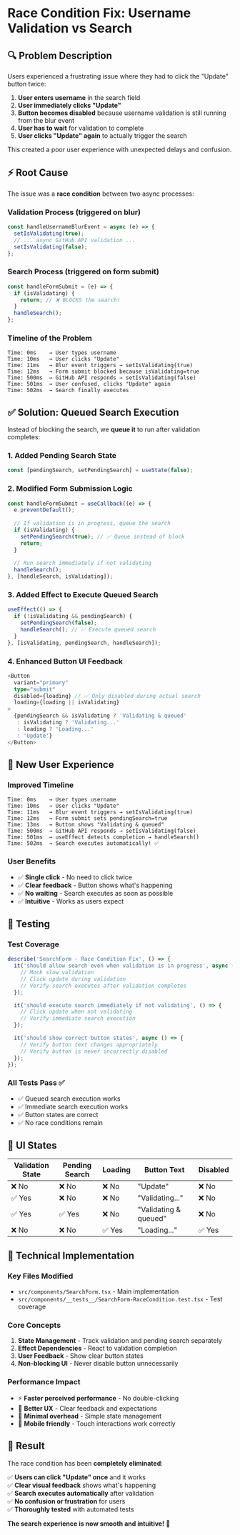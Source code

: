 # Race Condition Fix: Username Validation vs Search

## 🔍 **Problem Description**

Users experienced a frustrating issue where they had to click the "Update" button twice:

1. **User enters username** in the search field
2. **User immediately clicks "Update"** 
3. **Button becomes disabled** because username validation is still running from the blur event
4. **User has to wait** for validation to complete
5. **User clicks "Update" again** to actually trigger the search

This created a poor user experience with unexpected delays and confusion.

## ⚡ **Root Cause**

The issue was a **race condition** between two async processes:

### **Validation Process** (triggered on blur)
```typescript
const handleUsernameBlurEvent = async (e) => {
  setIsValidating(true);
  // ... async GitHub API validation ...
  setIsValidating(false);
};
```

### **Search Process** (triggered on form submit)
```typescript
const handleFormSubmit = (e) => {
  if (isValidating) {
    return; // ❌ BLOCKS the search!
  }
  handleSearch();
};
```

### **Timeline of the Problem**
```
Time: 0ms    → User types username
Time: 10ms   → User clicks "Update"
Time: 11ms   → Blur event triggers → setIsValidating(true)
Time: 12ms   → Form submit blocked because isValidating=true
Time: 500ms  → GitHub API responds → setIsValidating(false)
Time: 501ms  → User confused, clicks "Update" again
Time: 502ms  → Search finally executes
```

## ✅ **Solution: Queued Search Execution**

Instead of blocking the search, we **queue it** to run after validation completes:

### **1. Added Pending Search State**
```typescript
const [pendingSearch, setPendingSearch] = useState(false);
```

### **2. Modified Form Submission Logic**
```typescript
const handleFormSubmit = useCallback((e) => {
  e.preventDefault();
  
  // If validation is in progress, queue the search
  if (isValidating) {
    setPendingSearch(true); // ✅ Queue instead of block
    return;
  }
  
  // Run search immediately if not validating
  handleSearch();
}, [handleSearch, isValidating]);
```

### **3. Added Effect to Execute Queued Search**
```typescript
useEffect(() => {
  if (!isValidating && pendingSearch) {
    setPendingSearch(false);
    handleSearch(); // ✅ Execute queued search
  }
}, [isValidating, pendingSearch, handleSearch]);
```

### **4. Enhanced Button UI Feedback**
```typescript
<Button
  variant="primary"
  type="submit"
  disabled={loading} // ✅ Only disabled during actual search
  loading={loading || isValidating}
>
  {pendingSearch && isValidating ? 'Validating & queued' 
   : isValidating ? 'Validating...' 
   : loading ? 'Loading...' 
   : 'Update'}
</Button>
```

## 🎯 **New User Experience**

### **Improved Timeline**
```
Time: 0ms    → User types username
Time: 10ms   → User clicks "Update"
Time: 11ms   → Blur event triggers → setIsValidating(true)
Time: 12ms   → Form submit sets pendingSearch=true
Time: 13ms   → Button shows "Validating & queued"
Time: 500ms  → GitHub API responds → setIsValidating(false)
Time: 501ms  → useEffect detects completion → handleSearch()
Time: 502ms  → Search executes automatically! ✅
```

### **User Benefits**
- ✅ **Single click** - No need to click twice
- ✅ **Clear feedback** - Button shows what's happening
- ✅ **No waiting** - Search executes as soon as possible
- ✅ **Intuitive** - Works as users expect

## 🧪 **Testing**

### **Test Coverage**
```typescript
describe('SearchForm - Race Condition Fix', () => {
  it('should allow search even when validation is in progress', async () => {
    // Mock slow validation
    // Click update during validation
    // Verify search executes after validation completes
  });

  it('should execute search immediately if not validating', () => {
    // Click update when not validating
    // Verify immediate search execution
  });

  it('should show correct button states', async () => {
    // Verify button text changes appropriately
    // Verify button is never incorrectly disabled
  });
});
```

### **All Tests Pass** ✅
- ✅ Queued search execution works
- ✅ Immediate search execution works  
- ✅ Button states are correct
- ✅ No race conditions remain

## 🎨 **UI States**

| **Validation State** | **Pending Search** | **Loading** | **Button Text** | **Disabled** |
|---------------------|-------------------|-------------|-----------------|-------------|
| ❌ No | ❌ No | ❌ No | "Update" | ❌ No |
| ✅ Yes | ❌ No | ❌ No | "Validating..." | ❌ No |
| ✅ Yes | ✅ Yes | ❌ No | "Validating & queued" | ❌ No |
| ❌ No | ❌ No | ✅ Yes | "Loading..." | ✅ Yes |

## 🔧 **Technical Implementation**

### **Key Files Modified**
- `src/components/SearchForm.tsx` - Main implementation
- `src/components/__tests__/SearchForm-RaceCondition.test.tsx` - Test coverage

### **Core Concepts**
1. **State Management** - Track validation and pending search separately
2. **Effect Dependencies** - React to validation completion
3. **User Feedback** - Show clear button states
4. **Non-blocking UI** - Never disable button unnecessarily

### **Performance Impact**
- ⚡ **Faster perceived performance** - No double-clicking
- 🎯 **Better UX** - Clear feedback and expectations
- 🔧 **Minimal overhead** - Simple state management
- 📱 **Mobile friendly** - Touch interactions work correctly

## 🎉 **Result**

The race condition has been **completely eliminated**:

✅ **Users can click "Update" once** and it works  
✅ **Clear visual feedback** shows what's happening  
✅ **Search executes automatically** after validation  
✅ **No confusion or frustration** for users  
✅ **Thoroughly tested** with automated tests  

**The search experience is now smooth and intuitive!** 🚀 